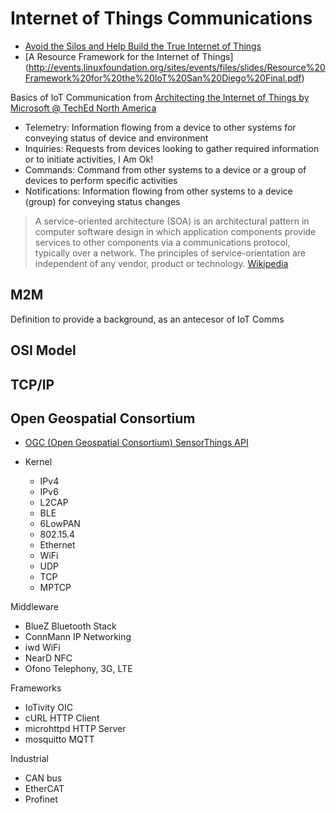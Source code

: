 # Internet of Things Communications


- [Avoid the Silos and Help Build the True Internet of Things](http://events.linuxfoundation.org/sites/events/files/slides/Avoid%20the%20Silos%20and%20Build%20the%20True%20Internet%20of%20Things.pdf)
- [A Resource Framework for the Internet of Things] (http://events.linuxfoundation.org/sites/events/files/slides/Resource%20Framework%20for%20the%20IoT%20San%20Diego%20Final.pdf)

Basics of IoT Communication from [Architecting the Internet of Things by Microsoft @ TechEd North America](https://www.youtube.com/watch?v=ZMHQu_X0Ijk)

- Telemetry: Information flowing from a device to other systems for conveying status of device and environment
- Inquiries: Requests from devices looking to gather required information or to initiate activities, I Am Ok!
- Commands: Command from other systems to a device or a group of devices to perform specific activities
- Notifications: Information flowing from other systems to a device (group) for conveying status changes

> A service-oriented architecture (SOA) is an architectural pattern in computer software design in which application components provide services to other components via a communications protocol, typically over a network. The principles of service-orientation are independent of any vendor, product or technology. [Wikipedia](https://en.wikipedia.org/wiki/Service-oriented_architecture)


## M2M

Definition to provide a background, as an antecesor of IoT Comms

## OSI Model



## TCP/IP

## Open Geospatial Consortium

- [OGC (Open Geospatial Consortium) SensorThings API ](http://ogc-iot.github.io/ogc-iot-api/)


- Kernel
  - IPv4
  - IPv6
  - L2CAP
  - BLE
  - 6LowPAN
  - 802.15.4
  - Ethernet
  - WiFi
  - UDP
  - TCP
  - MPTCP

Middleware
 - BlueZ Bluetooth Stack
 - ConnMann IP Networking
 - iwd WiFi
 - NearD NFC
 - Ofono Telephony, 3G, LTE

Frameworks
 - IoTivity OIC
 - cURL HTTP Client
 - microhttpd HTTP Server
 - mosquitto MQTT

Industrial
 - CAN bus
 - EtherCAT
 - Profinet


  
